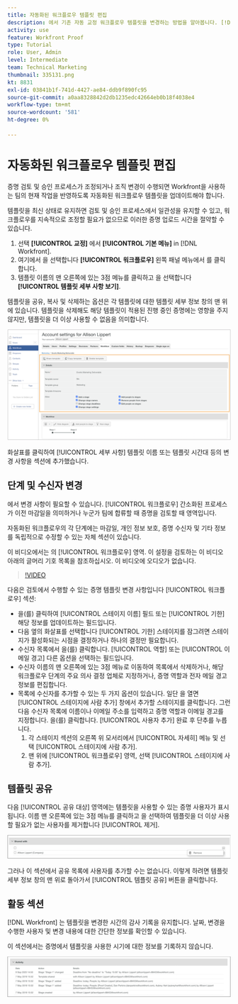 ```yaml
---
title: 자동화된 워크플로우 템플릿 편집
description: 에서 기존 자동 교정 워크플로우 템플릿을 변경하는 방법을 알아봅니다. [!DNL  Workfront].
activity: use
feature: Workfront Proof
type: Tutorial
role: User, Admin
level: Intermediate
team: Technical Marketing
thumbnail: 335131.png
kt: 8831
exl-id: 03841b1f-741d-4427-ae84-ddb9f890fc95
source-git-commit: a0aa8328842d2db1235edc42664eb0b18f4038e4
workflow-type: tm+mt
source-wordcount: '581'
ht-degree: 0%

---
```


# 자동화된 워크플로우 템플릿 편집

증명 검토 및 승인 프로세스가 조정되거나 조직 변경이 수행되면 Workfront을 사용하는 팀의 현재 작업을 반영하도록 자동화된 워크플로우 템플릿을 업데이트해야 합니다.

템플릿을 최신 상태로 유지하면 검토 및 승인 프로세스에서 일관성을 유지할 수 있고, 워크플로우를 지속적으로 조정할 필요가 없으므로 이러한 증명 업로드 시간을 절약할 수 있습니다.

1. 선택 **[!UICONTROL 교정]** 에서 **[!UICONTROL 기본 메뉴]** in [!DNL Workfront].
1. 여기에서 을 선택합니다 **[!UICONTROL 워크플로우]** 왼쪽 패널 메뉴에서 를 클릭합니다.
1. 템플릿 이름의 맨 오른쪽에 있는 3점 메뉴를 클릭하고 을 선택합니다 **[!UICONTROL 템플릿 세부 사항 보기]**.

템플릿을 공유, 복사 및 삭제하는 옵션은 각 템플릿에 대한 템플릿 세부 정보 창의 맨 위에 있습니다. 템플릿을 삭제해도 해당 템플릿이 적용된 진행 중인 증명에는 영향을 주지 않지만, 템플릿을 더 이상 사용할 수 없음을 의미합니다.

![템플리트 상세내역 창](assets/proof-system-setup-edit-templates-details-area.png)

<!--
Lean More URLs
-->

화살표를 클릭하여 [!UICONTROL 세부 사항] 템플릿 이름 또는 템플릿 시간대 등의 변경 사항을 섹션에 추가했습니다.

## 단계 및 수신자 변경

에서 변경 사항이 필요할 수 있습니다. [!UICONTROL 워크플로우] 간소화된 프로세스가 이전 마감일을 의미하거나 누군가 팀에 합류할 때 증명을 검토할 때 영역입니다.

자동화된 워크플로우의 각 단계에는 마감일, 개인 정보 보호, 증명 수신자 및 기타 정보를 독립적으로 수정할 수 있는 자체 섹션이 있습니다.

이 비디오에서는 의 [!UICONTROL 워크플로우] 영역. 이 설정을 검토하는 이 비디오 아래의 글머리 기호 목록을 참조하십시오. 이 비디오에 오디오가 없습니다.

>[!VIDEO](https://video.tv.adobe.com/v/335131/?quality=12)

다음은 검토에서 수행할 수 있는 증명 템플릿 변경 사항입니다 [!UICONTROL 워크플로우] 섹션:

* 을(를) 클릭하여 [!UICONTROL 스테이지 이름] 필드 또는 [!UICONTROL 기한] 해당 정보를 업데이트하는 필드입니다.
* 다음 옆의 화살표를 선택합니다 [!UICONTROL 기한] 스테이지를 잠그려면 스테이지가 활성화되는 시점을 결정하거나 하나의 결정만 필요합니다.
* 수신자 목록에서 을(를) 클릭합니다. [!UICONTROL 역할] 또는 [!UICONTROL 이메일 경고] 다른 옵션을 선택하는 필드입니다.
* 수신자 이름의 맨 오른쪽에 있는 3점 메뉴로 이동하여 목록에서 삭제하거나, 해당 워크플로우 단계의 주요 의사 결정 업체로 지정하거나, 증명 역할과 전자 메일 경고 정보를 편집합니다.
* 목록에 수신자를 추가할 수 있는 두 가지 옵션이 있습니다. 일단 을 열면 [!UICONTROL 스테이지에 사람 추가] 창에서 추가할 스테이지를 클릭합니다. 그런 다음 수신자 목록에 이름이나 이메일 주소를 입력하고 증명 역할과 이메일 경고를 지정합니다. 을(를) 클릭합니다. [!UICONTROL 사용자 추가] 완료 후 단추를 누릅니다.
   1. 각 스테이지 섹션의 오른쪽 위 모서리에서 [!UICONTROL 자세히] 메뉴 및 선택 [!UICONTROL 스테이지에 사람 추가].
   1. 맨 위에 [!UICONTROL 워크플로우] 영역, 선택 [!UICONTROL 스테이지에 사람 추가].

## 템플릿 공유

다음 [!UICONTROL 공유 대상] 영역에는 템플릿을 사용할 수 있는 증명 사용자가 표시됩니다. 이름 맨 오른쪽에 있는 3점 메뉴를 클릭하고 을 선택하여 템플릿을 더 이상 사용할 필요가 없는 사용자를 제거합니다 [!UICONTROL 제거].

![[!UICONTROL 공유 대상] list](assets/proof-system-setups-edit-template-shared-with.png)

그러나 이 섹션에서 공유 목록에 사용자를 추가할 수는 없습니다. 이렇게 하려면 템플릿 세부 정보 창의 맨 위로 돌아가서 [!UICONTROL 템플릿 공유] 버튼을 클릭합니다.

## 활동 섹션

[!DNL Workfront] 는 템플릿을 변경한 시간의 감사 기록을 유지합니다. 날짜, 변경을 수행한 사용자 및 변경 내용에 대한 간단한 정보를 확인할 수 있습니다.

이 섹션에서는 증명에서 템플릿을 사용한 시기에 대한 정보를 기록하지 않습니다.

![증명 활동 목록](assets/proof-system-setups-edit-template-activity.png)
